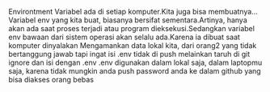 Environtment Variabel ada di setiap komputer.Kita juga bisa membuatnya…Variabel env yang kita buat, biasanya bersifat sementara.Artinya, hanya akan ada saat proses terjadi atau program dieksekusi.Sedangkan variabel env bawaan dari sistem operasi akan selalu ada.Karena ia dibuat saat komputer dinyalakan
Mengamankan data lokal kita, dari orang2 yang tidak bertanggung jawab
tapi ingat isi .env tidak di push melainkan taruh di git ignore dan isi dengan .env 
.env  digunakan dalam lokal saja, dalam laptopmu saja, karena tidak mungkin anda push password anda ke dalam github yang bisa diakses orang bebas